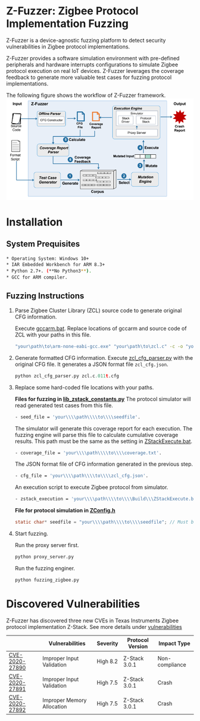 # Z-Fuzzer: Zigbee Protocol Implementation Fuzzing

Z-Fuzzer is a device-agnostic fuzzing platform to detect security vulnerabilities in Zigbee protocol implementations.

Z-Fuzzer provides a software simulation environment with pre-defined peripherals and hardware interrupts configurations to simulate Zigbee protocol execution on real IoT devices. Z-Fuzzer leverages the coverage feedback to generate more valuable test cases for fuzzing protocol implementations.

The following figure shows the workflow of Z-Fuzzer framework.
![](zfuzzer.png)

# Installation

## System Prequisites ##
```bash
* Operating System: Windows 10+
* IAR Embedded Workbench for ARM 8.3+
* Python 2.7+. (**No Python3**).
* GCC for ARM compiler.
```

## Fuzzing Instructions ##
1. Parse Zigbee Cluster Library (ZCL) source code to generate original CFG information.
   
   Execute [gccarm.bat](https://github.com/zigbeeprotocol/Z-Fuzzer/tree/master/offline_parser/gccarm.bat). Replace locations of gccarm and source code of ZCL with your paths in this file.
   ```bash    
   "your\path\to\arm-none-eabi-gcc.exe" "your\path\to\zcl.c" -c -o "your\path\to\output\zcl.o" @"your\path\to\offline_parser\gccarm_extra_compile.cfg" -fdump-tree-cfg-lineno
    ```
2. Generate formatted CFG information.
    Execute [zcl_cfg_parser.py](https://github.com/zigbeeprotocol/Z-Fuzzer/tree/master/offline_parser/zcl_cfg_parser.py) with the original CFG file. It generates a JSON format file `zcl_cfg.json`.
    ```python
    python zcl_cfg_parser.py zcl.c.011t.cfg
    ```
3. Replace some hard-coded file locations with your paths.
    
    **Files for fuzzing in [lib_zstack_constants.py](https://github.com/zigbeeprotocol/Z-Fuzzer/tree/master/lib_zstack_constants.py)**
     The protocol simulator will read generated test cases from this file.
    ```bash
	- seed_file = 'your\\\\path\\\\to\\\\seedfile'. 
    ```
   The simulator will generate this coverage report for each execution. The fuzzing engine will parse this file to calculate cumulative coverage results. This path must be the same as the setting in [ZStackExecute.bat](https://github.com/zigbeeprotocol/Z-Fuzzer/tree/master/Build/ZStackExecute.bat).
    ```bash
    - coverage_file = 'your\\\\path\\\\to\\\\coverage.txt'. 
    ``` 
    The JSON format file of CFG information generated in the previous step.
    ```bash
    - cfg_file = 'your\\\\path\\\\to\\\\zcl_cfg.json'. 
    ```
    An execution script to execute Zigbee protocol from simulator.
    ```bash
    - zstack_execution = 'your\\\\path\\\\to\\\\Build\\\ZStackExecute.bat'. 
    ```
    
    **File for protocol simulation in [ZConfig.h](https://github.com/zigbeeprotocol/Z-Fuzzer/tree/master/zstack_iar/ZMain/ZConfig.h)**
    ```C
    static char* seedfile = "your\\\\path\\\\to\\\\seedfile"; // Must be the same as the above
    ```
4. Start fuzzing.
    
    Run the proxy server first.
    ```python
    python proxy_server.py
    ```
    Run the fuzzing enginer.
    ```python
    python fuzzing_zigbee.py
    ```

# Discovered Vulnerabilities

Z-Fuzzer has discovered three new CVEs in Texas Instruments Zigbee protocol implementation Z-Stack. See more details under [vulnerabilities](vulnerabilities)

|   | Vulnerabilities | Severity | Protocol Version | Impact Type |
| - |----------|-----------------|---------|--------------------|
|[CVE-2020-27890](https://nvd.nist.gov/vuln/detail/CVE-2020-27890)| Improper Input Validation | High 8.2 | Z-Stack 3.0.1 | Non-compliance |
|[CVE-2020-27891](https://nvd.nist.gov/vuln/detail/CVE-2020-27891)| Improper Input Validation | High 7.5 | Z-Stack 3.0.1 | Crash |
|[CVE-2020-27892](https://nvd.nist.gov/vuln/detail/CVE-2020-27892)| Improper Memory Allocation | High 7.5 | Z-Stack 3.0.1 | Crash |

